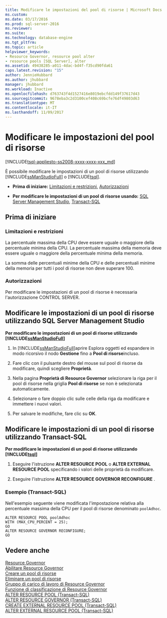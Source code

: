 ```yaml
---
title: Modificare le impostazioni del pool di risorse | Microsoft Docs
ms.custom: 
ms.date: 03/17/2016
ms.prod: sql-server-2016
ms.reviewer: 
ms.suite: 
ms.technology: database-engine
ms.tgt_pltfrm: 
ms.topic: article
helpviewer_keywords:
- Resource Governor, resource pool alter
- resource pools [SQL Server], alter
ms.assetid: 49438285-a011-4dac-bd4f-f35cd90fda61
caps.latest.revision: "15"
author: JennieHubbard
ms.author: jhubbard
manager: jhubbard
ms.workload: Inactive
ms.openlocfilehash: d763743f4d1527416e8019ebcfdd149f37617d43
ms.sourcegitcommit: 9678eba3c2d3100cef408c69bcfe76df49803d63
ms.translationtype: MT
ms.contentlocale: it-IT
ms.lasthandoff: 11/09/2017
---
```

# <a name="change-resource-pool-settings"></a>Modificare le impostazioni del pool di risorse
[!INCLUDE[tsql-appliesto-ss2008-xxxx-xxxx-xxx_md](../../includes/tsql-appliesto-ss2008-xxxx-xxxx-xxx-md.md)]

  È possibile modificare le impostazioni di un pool di risorse utilizzando [!INCLUDE[ssManStudioFull](../../includes/ssmanstudiofull-md.md)] o [!INCLUDE[tsql](../../includes/tsql-md.md)].  
  
-   **Prima di iniziare:**  [Limitazioni e restrizioni](#LimitationsRestrictions), [Autorizzazioni](#Permissions)  
  
-   **Per modificare le impostazioni di un pool di risorse usando:**  [SQL Server Management Studio](#ChgRPProp), [Transact-SQL](#ChgRPTSQL)  
  
##  <a name="BeforeYouBegin"></a> Prima di iniziare  
  
###  <a name="LimitationsRestrictions"></a> Limitazioni e restrizioni  
 La percentuale massima della CPU deve essere uguale o maggiore della percentuale minima della CPU. La percentuale massima della memoria deve essere uguale o maggiore della percentuale minima della memoria.  
  
 La somma delle percentuali minime della CPU e delle percentuali minime della memoria per tutti i pool di risorse non deve superare 100.  
  
###  <a name="Permissions"></a> Autorizzazioni  
 Per modificare le impostazioni di un pool di risorse è necessaria l'autorizzazione CONTROL SERVER.  
  
##  <a name="ChgRPProp"></a> Modificare le impostazioni di un pool di risorse utilizzando SQL Server Management Studio  
 **Per modificare le impostazioni di un pool di risorse utilizzando [!INCLUDE[ssManStudioFull](../../includes/ssmanstudiofull-md.md)]**  
  
1.  In [!INCLUDE[ssManStudioFull](../../includes/ssmanstudiofull-md.md)]aprire Esplora oggetti ed espandere in modo ricorsivo il nodo **Gestione** fino a **Pool di risorse**incluso.  
  
2.  Fare clic con il pulsante destro del mouse sul pool di risorse da modificare, quindi scegliere **Proprietà**.  
  
3.  Nella pagina **Proprietà di Resource Governor** selezionare la riga per il pool di risorse nella griglia **Pool di risorse** se non è selezionata automaticamente.  
  
4.  Selezionare o fare doppio clic sulle celle della riga da modificare e immettere i nuovi valori.  
  
5.  Per salvare le modifiche, fare clic su **OK**.  
  
##  <a name="ChgRPTSQL"></a> Modificare le impostazioni di un pool di risorse utilizzando Transact-SQL  
 **Per modificare le impostazioni di un pool di risorse utilizzando [!INCLUDE[tsql](../../includes/tsql-md.md)]**  
  
1.  Eseguire l'istruzione **ALTER RESOURCE POOL** o **ALTER EXTERNAL RESOURCE POOL** specificando i valori delle proprietà da modificare.  
  
2.  Eseguire l'istruzione **ALTER RESOURCE GOVERNOR RECONFIGURE** .  
  
### <a name="example-transact-sql"></a>Esempio (Transact-SQL)  
 Nell'esempio seguente viene modificata l'impostazione relativa alla percentuale massima della CPU per il pool di risorse denominato `poolAdhoc`.  
  
```  
ALTER RESOURCE POOL poolAdhoc  
WITH (MAX_CPU_PERCENT = 25);  
GO  
ALTER RESOURCE GOVERNOR RECONFIGURE;  
GO  
```  
  
## <a name="see-also"></a>Vedere anche  
 [Resource Governor](../../relational-databases/resource-governor/resource-governor.md)   
 [Abilitare Resource Governor](../../relational-databases/resource-governor/enable-resource-governor.md)   
 [Creare un pool di risorse](../../relational-databases/resource-governor/create-a-resource-pool.md)   
 [Eliminare un pool di risorse](../../relational-databases/resource-governor/delete-a-resource-pool.md)   
 [Gruppo di carico di lavoro di Resource Governor](../../relational-databases/resource-governor/resource-governor-workload-group.md)   
 [Funzione di classificazione di Resource Governor](../../relational-databases/resource-governor/resource-governor-classifier-function.md)   
 [ALTER RESOURCE POOL &#40;Transact-SQL&#41;](../../t-sql/statements/alter-resource-pool-transact-sql.md)   
 [ALTER RESOURCE GOVERNOR &#40;Transact-SQL&#41;](../../t-sql/statements/alter-resource-governor-transact-sql.md)   
 [CREATE EXTERNAL RESOURCE POOL &#40;Transact-SQL&#41;](../../t-sql/statements/create-external-resource-pool-transact-sql.md)   
 [ALTER EXTERNAL RESOURCE POOL &#40;Transact-SQL&#41;](../../t-sql/statements/alter-external-resource-pool-transact-sql.md)  
  
  
